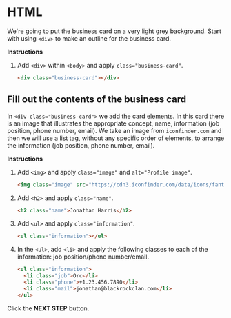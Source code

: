 # HTML

We're going to put the business card on a very light grey background. Start with using `<div>` to make an outline for the business card.  

**Instructions**
1. Add `<div>` within `<body>` and apply `class="business-card"`.
    ```html
    <div class="business-card"></div>
    ```



## Fill out the contents of the business card
In `<div class="business-card">` we add the card elements. In this card there is an image that illustrates the appropriate concept, name, information (job position, phone number, email). We take an image from `iconfinder.com` and then we will use a list tag, without any specific order of elements, to arrange the information (job position, phone number, email).

**Instructions**
1. Add `<img>` and apply `class="image"` and `alt="Profile image"`.

    ```html
    <img class="image" src="https://cdn3.iconfinder.com/data/icons/fantasy-and-role-play-game-adventure-quest/512/Orc-512.png" alt="Profile image">
    ```
1. Add `<h2>` and apply `class="name"`.
    ```html
    <h2 class="name">Jonathan Harris</h2> 
    ```
1. Add `<ul>` and apply `class="information"`. 
    ```html
    <ul class="information"></ul>
    ```
1. In the `<ul>`, add `<li>` and apply the following classes to each of the information: job position/phone number/email. 
    ```html
    <ul class="information">
      <li class="job">Orc</li>
      <li class="phone">+1.23.456.7890</li>
      <li class="mail">jonathan@blackrockclan.com</li>
    </ul>
    ```



Click the **NEXT STEP** button.


